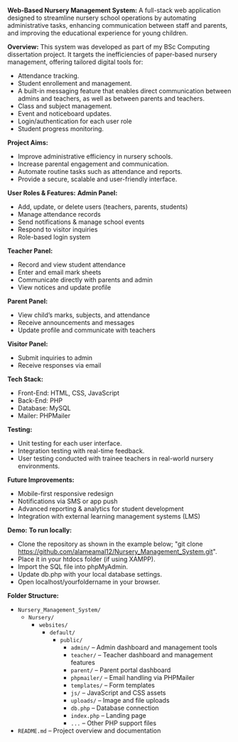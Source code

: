 **Web-Based Nursery Management System:**
A full-stack web application designed to streamline nursery school operations by automating administrative tasks, enhancing communication between staff and parents, and improving the educational experience for young children.

**Overview:**
This system was developed as part of my BSc Computing dissertation project. It targets the inefficiencies of paper-based nursery management, offering tailored digital tools for:

- Attendance tracking.
- Student enrollement and management.
- A built-in messaging feature that enables direct communication between admins and teachers, as well as between parents and teachers.
- Class and subject management.
- Event and noticeboard updates.
- Login/authentication for each user role
- Student progress monitoring.

**Project Aims:**
- Improve administrative efficiency in nursery schools.
- Increase parental engagement and communication.
- Automate routine tasks such as attendance and reports.
- Provide a secure, scalable and user-friendly interface.

**User Roles & Features:**
**Admin Panel:**
- Add, update, or delete users (teachers, parents, students)
- Manage attendance records
- Send notifications & manage school events
- Respond to visitor inquiries
- Role-based login system

**Teacher Panel:**
- Record and view student attendance
- Enter and email mark sheets
- Communicate directly with parents and admin
- View notices and update profile

**Parent Panel:**
- View child’s marks, subjects, and attendance
- Receive announcements and messages
- Update profile and communicate with teachers

**Visitor Panel:**
- Submit inquiries to admin
- Receive responses via email

**Tech Stack:**
- Front-End: HTML, CSS, JavaScript
- Back-End: PHP
- Database: MySQL
- Mailer: PHPMailer

**Testing:**
- Unit testing for each user interface.
- Integration testing with real-time feedback.
- User testing conducted with trainee teachers in real-world nursery environments.
  
**Future Improvements:**
- Mobile-first responsive redesign
- Notifications via SMS or app push
- Advanced reporting & analytics for student development
- Integration with external learning management systems (LMS)

**Demo:**
**To run locally:**
- Clone the repository as shown in the example below;
"git clone https://github.com/alameamal12/Nursery_Management_System.git".
- Place it in your htdocs folder (if using XAMPP).
- Import the SQL file into phpMyAdmin.
- Update db.php with your local database settings.
- Open localhost/yourfoldername in your browser.

**Folder Structure:**

- `Nursery_Management_System/`
  - `Nursery/`
    - `websites/`
      - `default/`
        - `public/`
          - `admin/` – Admin dashboard and management tools  
          - `teacher/` – Teacher dashboard and management features
          - `parent/` – Parent portal dashboard
          - `phpmailer/` – Email handling via PHPMailer  
          - `templates/` – Form templates  
          - `js/` – JavaScript and CSS assets  
          - `uploads/` – Image and file uploads  
          - `db.php` – Database connection  
          - `index.php` – Landing page  
          - `...` – Other PHP support files
- `README.md` – Project overview and documentation

